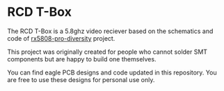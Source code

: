 # RCD T-Box
The RCD T-Box is a 5.8ghz video reciever based on the schematics and code of [rx5808-pro-diversity](https://github.com/sheaivey/rx5808-pro-diversity) project.

This project was originally created for people who cannot solder SMT components but are happy to build one themselves.

You can find eagle PCB designs and code updated in this repository. You are free to use these designs for personal use only. 
